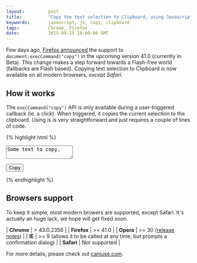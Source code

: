 ```yaml
---
layout:         post
title:          "Copy the text selection to Clipboard, using Javascript"
keywords:       javascript, js, copy, clipboard
tags:           Chrome, Firefox
date:           2015-09-15 18:00:00 GMT
---
```


Few days ago, [Firefox announced](https://hacks.mozilla.org/2015/09/flash-free-clipboard-for-the-web/) the support to `document.execCommand("copy")` in the upcoming version 41.0 (currently in Beta). This change makes a step forward towards a Flash-free world (fallbacks are Flash based). Copying text selection to Clipboard is now available on all modern browsers, *except Safari*.


## How it works

The `execCommand("copy")` API is only available during a user-triggered callback (ie. a click). When triggered, it copies the current selection to the clipboard. Using is is very straightforward and just requires a couple of lines of code.


{% highlight html %}
<textarea id="input">Some text to copy.</textarea>
<button id="copy-button">Copy</button>

<script>
    var input  = document.getElementById("input");
    var button = document.getElementById("copy-button");

    button.addEventListener("click", function (event) {
        event.preventDefault();
        input.select();
        document.execCommand("copy");
    });
</script>
{% endhighlight %}


## Browsers support

To keep it simple, most modern browers are supported, except Safari. It's actually an huge lack, we hope will get fixed soon.

| **Chrome**  | > 43.0.2356 |
| **Firefox** | >= 41.0 |
| **Opera**   | >= 30 ([release notes](https://dev.opera.com/blog/opera-30/)) |
| **IE**      | >= 9 (allows it to be called at any time, but prompts a confirmation dialog) |
| **Safari**  | Not supported |

For more details, please check out [caniuse.com](http://caniuse.com/#feat=clipboard).
